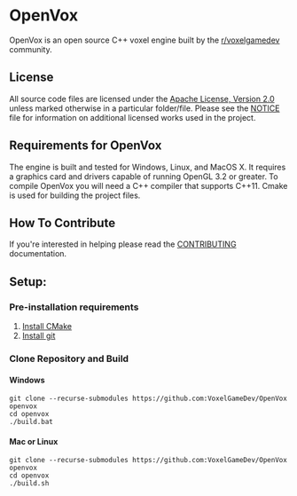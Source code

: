 # OpenVox
OpenVox is an open source C++ voxel engine built by the [r/voxelgamedev](http://www.reddit.com/r/voxelgamedev) community.

## License
All source code files are licensed under the [Apache License, Version 2.0](http://www.apache.org/licenses/LICENSE-2.0) unless marked otherwise in a particular folder/file.  Please see the [NOTICE](https://github.com/VoxelGameDev/OpenVox/blob/master/NOTICE) file for information on additional licensed works used in the project.

## Requirements for OpenVox
The engine is built and tested for Windows, Linux, and MacOS X.  It requires a graphics card and drivers capable of running OpenGL 3.2 or greater. To compile OpenVox you will need a C++ compiler that supports C++11.  Cmake is used for building the project files.

## How To Contribute
If you're interested in helping please read the [CONTRIBUTING](https://github.com/VoxelGameDev/OpenVox/blob/master/CONTRIBUTING.md) documentation.

## Setup:

### Pre-installation requirements
1.  [Install CMake](http://www.cmake.org/install/)
2.  [Install git](https://git-scm.com/book/en/v2/Getting-Started-Installing-Git)

### Clone Repository and Build

#### Windows
```
git clone --recurse-submodules https://github.com:VoxelGameDev/OpenVox openvox
cd openvox
./build.bat
```

#### Mac or Linux
```
git clone --recurse-submodules https://github.com:VoxelGameDev/OpenVox openvox
cd openvox
./build.sh
```
